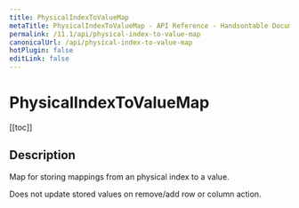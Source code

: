 ```yaml
---
title: PhysicalIndexToValueMap
metaTitle: PhysicalIndexToValueMap - API Reference - Handsontable Documentation
permalink: /11.1/api/physical-index-to-value-map
canonicalUrl: /api/physical-index-to-value-map
hotPlugin: false
editLink: false
---
```


# PhysicalIndexToValueMap

[[toc]]

## Description

Map for storing mappings from an physical index to a value.

Does not update stored values on remove/add row or column action.
